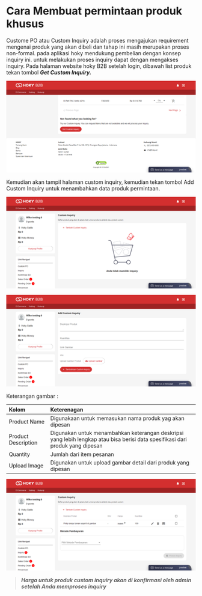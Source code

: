 # Cara Membuat permintaan produk khusus

Custome PO atau Custom Inquiry adalah proses mengajukan requirement mengenai produk yang akan dibeli dan tahap ini masih merupakan proses non-formal. pada aplikasi hoky mendukung pembelian dengan konsep inquiry ini. untuk melakukan proses inquiry dapat dengan mengakses inquiry. Pada halaman website hoky B2B setelah login, dibawah list produk tekan tombol _**Get Custom Inquiry.**_

![](../.gitbook/assets/image%20%28230%29.png)

  
Kemudian akan tampil halaman custom inquiry, kemudian tekan tombol Add Custom Inquiry untuk menambahkan data produk permintaan.

![](../.gitbook/assets/image%20%2826%29.png)

![](../.gitbook/assets/image%20%2813%29.png)

  
Keterangan gambar :

| Kolom  | Keterenagan |
| :--- | :--- |
| Product Name | Digunakaan untuk memasukan nama produk yag akan dipesan |
| Product Description | Digunakan untuk menambahkan keterangan deskripsi yang lebih lengkap atau bisa berisi data spesifikasi dari produk yang dipesan |
| Quantity | Jumlah dari item pesanan  |
| Upload Image | Digunakan untuk upload gambar detail dari produk yang dipesan |

![Hasil Tambah custom inquiry](../.gitbook/assets/image%20%28187%29.png)

> _**Harga untuk produk custom inquiry akan di konfirmasi oleh admin setelah Anda memproses inquiry**_



